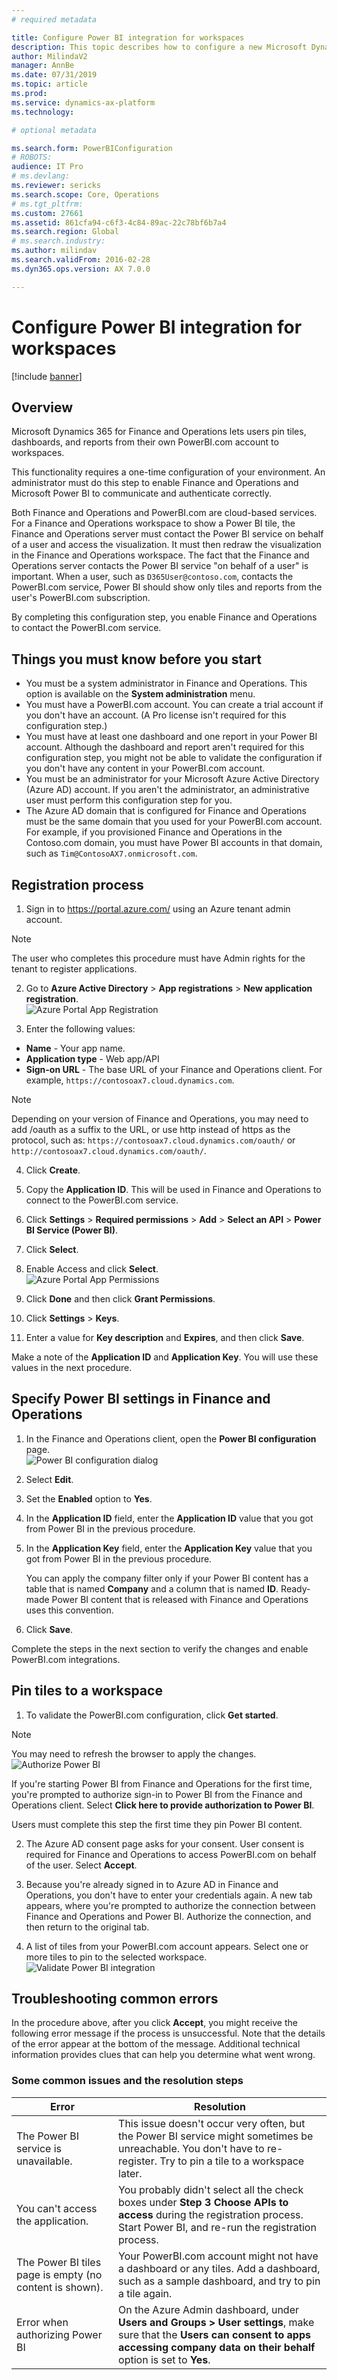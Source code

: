 ```yaml
---
# required metadata

title: Configure Power BI integration for workspaces
description: This topic describes how to configure a new Microsoft Dynamics 365 for Finance and Operations environment to support integration with PowerBI.com. This configuration enables workspaces to show the Power BI control and lets users pin visualizations to a workspace.
author: MilindaV2
manager: AnnBe
ms.date: 07/31/2019
ms.topic: article
ms.prod: 
ms.service: dynamics-ax-platform
ms.technology: 

# optional metadata

ms.search.form: PowerBIConfiguration
# ROBOTS: 
audience: IT Pro
# ms.devlang: 
ms.reviewer: sericks
ms.search.scope: Core, Operations
# ms.tgt_pltfrm: 
ms.custom: 27661
ms.assetid: 861cfa94-c6f3-4c84-89ac-22c78bf6b7a4
ms.search.region: Global
# ms.search.industry: 
ms.author: milindav
ms.search.validFrom: 2016-02-28
ms.dyn365.ops.version: AX 7.0.0

---
```


# Configure Power BI integration for workspaces

[!include [banner](../includes/banner.md)]

## Overview

Microsoft Dynamics 365 for Finance and Operations lets users pin tiles, dashboards, and reports from their own PowerBI.com account to workspaces.

This functionality requires a one-time configuration of your environment. An administrator must do this step to enable Finance and Operations and Microsoft Power BI to communicate and authenticate correctly.

Both Finance and Operations and PowerBI.com are cloud-based services. For a Finance and Operations workspace to show a Power BI tile, the Finance and Operations server must contact the Power BI service on behalf of a user and access the visualization. It must then redraw the visualization in the Finance and Operations workspace. The fact that the Finance and Operations server contacts the Power BI service "on behalf of a user" is important. When a user, such as `D365User@contoso.com`, contacts the PowerBI.com service, Power BI should show only tiles and reports from the user's PowerBI.com subscription.

By completing this configuration step, you enable Finance and Operations to contact the PowerBI.com service.

## Things you must know before you start 

- You must be a system administrator in Finance and Operations. This option is available on the **System administration** menu.
- You must have a PowerBI.com account. You can create a trial account if you don't have an account. (A Pro license isn't required for this configuration step.)
- You must have at least one dashboard and one report in your Power BI account. Although the dashboard and report aren't required for this configuration step, you might not be able to validate the configuration if you don't have any content in your PowerBI.com account.
- You must be an administrator for your Microsoft Azure Active Directory (Azure AD) account. If you aren't the administrator, an administrative user must perform this configuration step for you.
- The Azure AD domain that is configured for Finance and Operations must be the same domain that you used for your PowerBI.com account. For example, if you provisioned Finance and Operations in the Contoso.com domain, you must have Power BI accounts in that domain, such as `Tim@ContosoAX7.onmicrosoft.com`.

## Registration process 

1. Sign in to https://portal.azure.com/ using an Azure tenant admin account.<br>
> [!NOTE]
> The user who completes this procedure must have Admin rights for the tenant to register applications.

2. Go to **Azure Active Directory** > **App registrations** > **New application registration**.<br>
    ![Azure Portal App Registration](media/Azure-Portal-AppRegistration.png)

3. Enter the following values:

- **Name** - Your app name.
- **Application type** - Web app/API
- **Sign-on URL** - The base URL of your Finance and Operations client. For example, `https://contosoax7.cloud.dynamics.com`.

> [!NOTE]
> Depending on your version of Finance and Operations, you may need to add /oauth as a suffix to the URL, or use http instead of https as the protocol, such as: `https://contosoax7.cloud.dynamics.com/oauth/` or `http://contosoax7.cloud.dynamics.com/oauth/`.
			 
4. Click **Create**.
5. Copy the **Application ID**. This will be used in Finance and Operations to connect to the PowerBI.com service.
6. Click **Settings** > **Required permissions** > **Add** > **Select an API** > **Power BI Service (Power BI)**.
7. Click **Select**.
8. Enable Access and click **Select**.<br>
    ![Azure Portal App Permissions](media/Azure-Portal-AppPermissions.png)

9. Click **Done** and then click **Grant Permissions**.
10. Click **Settings** > **Keys**.
11. Enter a value for **Key description** and **Expires**, and then click **Save**.

Make a note of the **Application ID** and **Application Key**. You will use these values in the next procedure.

## Specify Power BI settings in Finance and Operations

1. In the Finance and Operations client, open the **Power BI configuration** page.<br>
    ![Power BI configuration dialog](./media/D365-PBI-Configuration.png)

2. Select **Edit**.
3. Set the **Enabled** option to **Yes**.
4. In the **Application ID** field, enter the **Application ID** value that you got from Power BI in the previous procedure.
5. In the **Application Key** field, enter the **Application Key** value that you got from Power BI in the previous procedure.

    You can apply the company filter only if your Power BI content has a table that is named **Company** and a column that is named **ID**. Ready-made Power BI content that is released with Finance and Operations uses this convention.

6. Click **Save**.

Complete the steps in the next section to verify the changes and enable PowerBI.com integrations.

## Pin tiles to a workspace

1. To validate the PowerBI.com configuration, click **Get started**.<br>
> [!NOTE]
> You may need to refresh the browser to apply the changes. <br>
> ![Authorize Power BI](./media/D365-PBI-GetStarted.png)

If you're starting Power BI from Finance and Operations for the first time, you're prompted to authorize sign-in to Power BI from the Finance and Operations client. Select **Click here to provide authorization to Power BI**.

Users must complete this step the first time they pin Power BI content.

2. The Azure AD consent page asks for your consent. User consent is required for Finance and Operations to access PowerBI.com on behalf of the user. Select **Accept**.

3. Because you're already signed in to Azure AD in Finance and Operations, you don't have to enter your credentials again. A new tab appears, where you're prompted to authorize the connection between Finance and Operations and Power BI. Authorize the connection, and then return to the original tab.

4. A list of tiles from your PowerBI.com account appears. Select one or more tiles to pin to the selected workspace.
    ![Validate Power BI integration](./media/D365-PBI-Validation.png)

## Troubleshooting common errors

In the procedure above, after you click **Accept**, you might receive the following error message if the process is unsuccessful. Note that the details of the error appear at the bottom of the message. Additional technical information provides clues that can help you determine what went wrong.

### Some common issues and the resolution steps

| Error                                                       | Resolution |
|-------------------------------------------------------------|------------|
| The Power BI service is unavailable.                        | This issue doesn't occur very often, but the Power BI service might sometimes be unreachable. You don't have to re-register. Try to pin a tile to a workspace later. |
| You can't access the application.                           | You probably didn't select all the check boxes under **Step 3 Choose APIs to access** during the registration process. Start Power BI, and re-run the registration process. |
| The Power BI tiles page is empty (no content is shown).     | Your PowerBI.com account might not have a dashboard or any tiles. Add a dashboard, such as a sample dashboard, and try to pin a tile again. |
| Error when authorizing Power BI                             | On the Azure Admin dashboard, under **Users and Groups \> User settings**, make sure that the **Users can consent to apps accessing company data on their behalf** option is set to **Yes**. |

